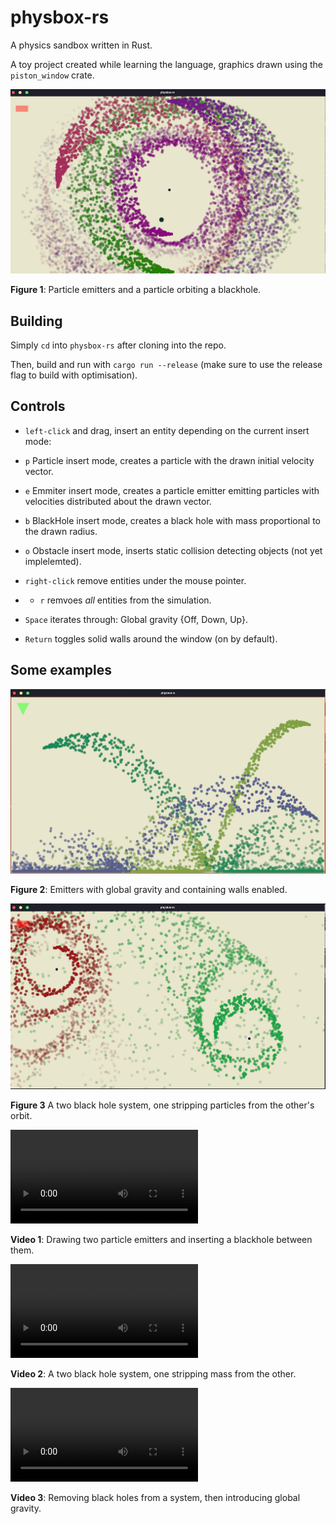 
# physbox-rs
A physics sandbox written in Rust.

A toy project created while learning the language, graphics drawn using the `piston_window` crate.

![Orbits](https://github.com/For-The-Wolf/physbox-rs/blob/master/images/orbits.png)

**Figure 1**: Particle emitters and a particle orbiting a blackhole.

## Building
Simply `cd` into `physbox-rs` after cloning into the repo.

Then, build and run with `cargo run --release` (make sure to use the release flag to build with optimisation).

## Controls
* `left-click` and drag, insert an entity depending on the current insert mode:
* `p` Particle insert mode, creates a particle with the drawn initial velocity vector.
* `e` Emmiter insert mode, creates a particle emitter emitting particles with velocities distributed about the drawn vector.
* `b` BlackHole insert mode, creates a black hole with mass proportional to the drawn radius.
* `o` Obstacle insert mode, inserts static collision detecting objects (not yet implelemted).

* `right-click` remove entities under the mouse pointer.
* * `r` remvoes *all* entities from the simulation.

* `Space` iterates through: Global gravity {Off, Down, Up}.
* `Return` toggles solid walls around the window (on by default).




## Some examples

![Fountains](https://github.com/For-The-Wolf/physbox-rs/blob/master/images/fountains.png)

**Figure 2**: Emitters with global gravity and containing walls enabled.

![Tidal Stripping](https://github.com/For-The-Wolf/physbox-rs/blob/master/images/tidal-stripping.png)

**Figure 3** A two black hole system, one stripping particles from the other's orbit.



![Video 1](https://user-images.githubusercontent.com/74791897/111236386-a448ad80-85ea-11eb-8eb9-722e7bf8a8a5.mp4)

**Video 1**: Drawing two particle emitters and inserting a blackhole between them.

![Video 12](https://user-images.githubusercontent.com/74791897/111236521-f2f64780-85ea-11eb-8eea-c84d1b05a622.mp4)

**Video 2**: A two black hole system, one stripping mass from the other.

![Video 3](https://user-images.githubusercontent.com/74791897/111236554-086b7180-85eb-11eb-994d-23b3ebbe9851.mp4)

**Video 3**: Removing black holes from a system, then introducing global gravity.



